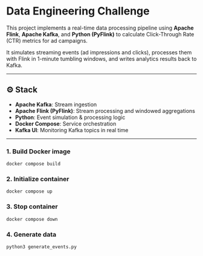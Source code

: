 # Data Engineering Challenge

This project implements a real-time data processing pipeline using **Apache Flink**, **Apache Kafka**, and **Python (PyFlink)** to calculate Click-Through Rate (CTR) metrics for ad campaigns.

It simulates streaming events (ad impressions and clicks), processes them with Flink in 1-minute tumbling windows, and writes analytics results back to Kafka.

---

## ⚙️ Stack

- **Apache Kafka**: Stream ingestion
- **Apache Flink (PyFlink)**: Stream processing and windowed aggregations
- **Python**: Event simulation & processing logic
- **Docker Compose**: Service orchestration
- **Kafka UI**: Monitoring Kafka topics in real time

---

### 1. Build Docker image
```
docker compose build
```

### 2. Initialize container
```
docker compose up
```

### 3. Stop container
```
docker compose down
```

### 4. Generate data
```
python3 generate_events.py
```
